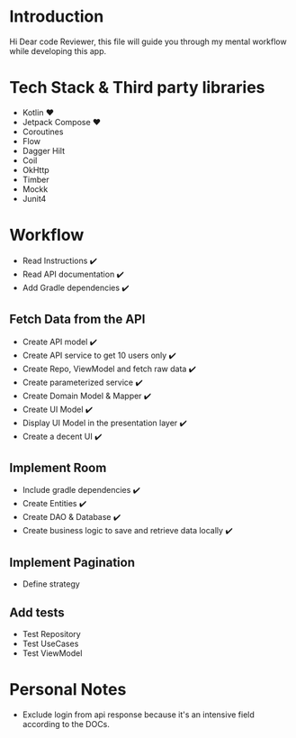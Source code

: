 # Introduction
Hi Dear code Reviewer, 
this file will guide you through my mental workflow while developing this app.

# Tech Stack & Third party libraries
- Kotlin :heart:
- Jetpack Compose :heart:
- Coroutines
- Flow
- Dagger Hilt
- Coil
- OkHttp
- Timber
- Mockk
- Junit4

# Workflow
- Read Instructions :heavy_check_mark:
- Read API documentation :heavy_check_mark:
- Add Gradle dependencies :heavy_check_mark:

## Fetch Data from the API
- Create API model :heavy_check_mark:
- Create API service to get 10 users only :heavy_check_mark:
- Create Repo, ViewModel and fetch raw data :heavy_check_mark:
- Create parameterized service :heavy_check_mark:
- Create Domain Model & Mapper :heavy_check_mark:
- Create UI Model :heavy_check_mark:
- Display UI Model in the presentation layer :heavy_check_mark:
- Create a decent UI :heavy_check_mark:

## Implement Room
- Include gradle dependencies :heavy_check_mark:
- Create Entities :heavy_check_mark:
- Create DAO & Database :heavy_check_mark:
- Create business logic to save and retrieve data locally :heavy_check_mark:

## Implement Pagination
- Define strategy

## Add tests
- Test Repository
- Test UseCases
- Test ViewModel

# Personal Notes
- Exclude login from api response because it's an intensive field according to the DOCs.